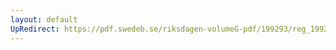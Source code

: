 ```yaml
---
layout: default
UpRedirect: https://pdf.swedeb.se/riksdagen-volumeG-pdf/199293/reg_199293/reg_199293_0580.pdf
---
```

